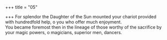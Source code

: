 +++
title = "05"

+++
For splendor the Daughter of the Sun mounted your chariot provided  with hundredfold help, o you who offer much enjoyment.  
You became foremost then in the lineage of those worthy of the sacrifice  by your magic powers, o magicians, superior men, dancers.  